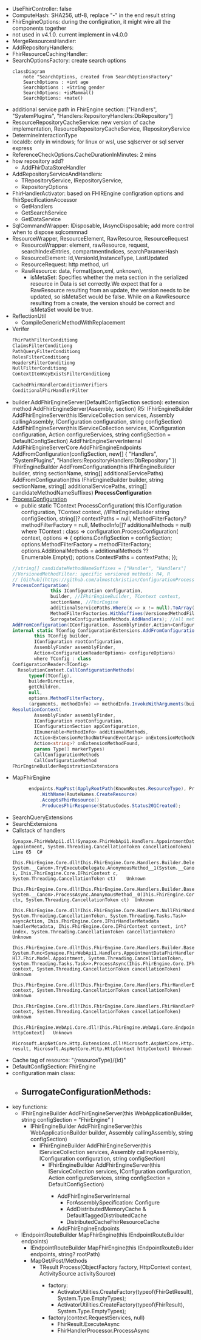- UseFhirController: false
- ComputeHash: SHA256, utf-8, replace "-" in the end result string
- FhirEngineOptions:  during the configiration, it might wire all the components together
- not used in v4.1.0. current implement in v4.0.0
- MergeResourcesHandler: 
- AddRepositoryHandlers:
- FhirResourceCachingHandler:
- SearchOptionsFactory:  create search options
  ```mermaid
  classDiagram
      note "SearchOptions, created from SearchOptionsFactory"
      SearchOptions : +int age
      SearchOptions : +String gender
      SearchOptions: +isMammal()
      SearchOptions: +mate()
  ```
- additional service path in FhirEngine section: ["Handlers", "SystemPlugins", "Handlers:RepositoryHandlers:DbRepository"]
- ResourceRepositoryCacheService: new version of cache implementation, ResourceRepositoryCacheService, IRepositoryService<TResource>
- DetermineInteractionType
- localdb: only in windows; for linux or wsl, use sqlserver or sql server express
- ReferenceCheckOptions.CacheDurationInMinutes: 2 mins
- how repository add?
  - AddFhirDataStoreHandler
- AddRepositoryServiceAndHandlers: 
  - TRepositoryService, IRepositoryService, 
  - RepositoryOptions
- FhirHandlerActivator: based on FHIREngine configration options and  fhirSpecificationAccessor
  - GetHandlers
  - GetSearchService
  - GetDataService
- SqlCommandWrapper: IDisposable, IAsyncDisposable; add more control when to dispose sqlcommnad
- ResourceWrapper, ResourceElement, RawResource, ResourceRequest
  - ResourceWrapper: element, rawResource, request, searchIndexEntries, compartmentIndices, searchParamerHash
  - ResourceElement: Id,VersionId,InstanceType, LastUpdated
  - ResourceRequest: http method, url
  - RawResource: data, Format(json,xml, unknown), 
    - isMetaSet: Specifies whether the meta section in the serialized resource in Data is set correctly.We expect that for a RawResource resulting from an update, the version needs to be updated, so isMetaSet would be false. While on a RawResource resulting from a create, the version should be correct and isMetaSet would be true.
- ReflectionUtil
  - CompileGenericMethodWithReplacement
- Verifer
  ```C#
  FhirPathFilterConditiong
  ClaimsFilterConditiong
  PathQueryFilterConditiong
  RolesFilterConditiong
  HeadersFilterConditiong
  NullFilterConditiong
  ContextItemKeyExistsFilterConditiong

  CachedFhirHandlerConditionVerifiers
  ConditionalFhirHandlerFilter
  ```
- builder.AddFhirEngineServer(DefaultConfigSection section): extension method
        AddFhirEngineServer(Assembly, section)
        R5: IFhirEngineBuilder AddFhirEngineServer(this IServiceCollection services, Assembly callingAssembly, IConfiguration configuration, string configSection)
            AddFhirEngineServer(this IServiceCollection services, IConfiguration configuration, Action<IFhirEngineBuilder> configureServices, string configSection = DefaultConfigSection)
                 AddFhirEngineServerInternal
                    AddFhirEngineServerCore
            AddFhirEngineEndpoints
            AddFromConfiguration(configSection, new[] { "Handlers", "SystemPlugins", "Handlers:RepositoryHandlers:DbRepository" })
              IFhirEngineBuilder AddFromConfiguration(this IFhirEngineBuilder builder, string sectionName, string[] additionalServicePaths)
                AddFromConfiguration(this IFhirEngineBuilder builder, string sectionName, string[] additionalServicePaths, string[] candidateMethodNameSuffixes)
                  **ProcessConfiguration**
- [ProcessConfiguration](https://github.com/almostchristian/ConfigurationProcessor.DependencyInjection/blob/dd470bd7a77168e7b7e3f2383ec041281816b41a/src/ConfigurationProcessor.Core/ConfigurationExtensions.cs#L32)
  -    public static TContext ProcessConfiguration<TContext>(
       this IConfiguration configuration,
       TContext context, //IFhirEngineBuilder
       string configSection,
       string[]? contextPaths = null,
       MethodFilterFactory? methodFilterFactory = null,
       MethodInfo[]? additionalMethods = null)
       where TContext : class
      => configuration.ProcessConfiguration(
          context,
          options =>
          {
             options.ConfigSection = configSection;
             options.MethodFilterFactory = methodFilterFactory;
             options.AdditionalMethods = additionalMethods ?? Enumerable.Empty<MethodInfo>();
             options.ContextPaths = contextPaths;
          });
  ```c#
  //string[] candidateMethodNameSuffixes = ["Handler", "Handlers"]
  //VersionedMethodFilter: specific versioned methods: R4, R
  // [Github](https://github.com/almostchristian/ConfigurationProcessor.DependencyInjection/blob/dd470bd7a77168e7b7e3f2383ec041281816b41a/src/ConfigurationProcessor.Core/ConfigurationExtensions.cs#L32)
  ProcessConfiguration(
                this IConfiguration configuration,
                builder, //IFhirEngineBuilder, TContext context,
                sectionName, //FhirEngine
                additionalServicePaths.Where(x => x != null).ToArray()!, //{ "Handlers", "SystemPlugins", "Handlers:RepositoryHandlers:DbRepository" }
                MethodFilterFactories.WithSuffixes(VersionedMethodFilter, candidateMethodNameSuffixes),
                SurrogateConfigurationMethods.AddHandlers); //all methods started with Add in SurrogateConfigurationMethods
  AddFromConfiguration(IConfiguration, AssemblyFinder,Action<ConfigurationReaderOptions> configureOptions)
  internal static TConfig ConfigurationExtensions.AddFromConfiguration<TConfig>(
          this TConfig builder,
          IConfiguration rootConfiguration,
          AssemblyFinder assemblyFinder,
          Action<ConfigurationReaderOptions> configureOptions)
          where TConfig : class
  ConfigurationReader<TConfig>
    ResolutionContext.CallConfigurationMethods(
        typeof(TConfig),
        builderDirective,
        getChildren,
        null,
        options.MethodFilterFactory,
        (arguments, methodInfo) => methodInfo.InvokeWithArguments(builder, arguments));
  ResolutionContext(
          AssemblyFinder assemblyFinder,
          IConfiguration rootConfiguration,
          IConfigurationSection appConfiguration,
          IEnumerable<MethodInfo> additionalMethods,
          Action<ExtensionMethodNotFoundEventArgs> onExtensionMethodNotFound,
          Action<string>? onExtensionMethodFound,
          params Type[] markerTypes)
          CallConfigurationMethods
          CallConfigurationMethod
  FhirEngineBuilderRegistrationExtensions         
  ```                  
- MapFhirEngine
  ```c#
        endpoints.MapPost(ApplyRootPath(KnownRoutes.ResourceType), ProcessWithBodyType)
            .WithName(RouteNames.CreateResource)
            .AcceptsFhirResource()
            .ProducesFhirResponse(StatusCodes.Status201Created);
    ```
- SearchQueryExtensions
- SearchExtensions
- Callstack of handlers
  ```
  Synapxe.FhirWebApi1.dll!Synapxe.FhirWebApi1.Handlers.AppointmentDataFhirHandler.ValidateNoAppointmentConflictAsync(Hl7.Fhir.Model.Appointment appointment, System.Threading.CancellationToken cancellationToken) Line 65	C#
      Ihis.FhirEngine.Core.dll!Ihis.FhirEngine.Core.Handlers.Builder.DelegateFhirHandler<System.__Canon, System.__Canon>.TryExecuteDelegate.AnonymousMethod__1(System.__Canon i, Ihis.FhirEngine.Core.IFhirContext c, System.Threading.CancellationToken ct)	Unknown
      Ihis.FhirEngine.Core.dll!Ihis.FhirEngine.Core.Handlers.Builder.BaseDelegateFhirHandler<System.__Canon, System.__Canon>.ProcessAsync.AnonymousMethod__0(Ihis.FhirEngine.Core.IFhirContext ctx, System.Threading.CancellationToken ct)	Unknown
      Ihis.FhirEngine.Core.dll!Ihis.FhirEngine.Core.Handlers.NullFhirHandlerInvoker.InvokeAsync(System.Func<Ihis.FhirEngine.Core.IFhirContext, System.Threading.CancellationToken, System.Threading.Tasks.Task> asyncAction, Ihis.FhirEngine.Core.IFhirHandlerMetadata handlerMetadata, Ihis.FhirEngine.Core.IFhirContext context, int? index, System.Threading.CancellationToken cancellationToken)	Unknown
      Ihis.FhirEngine.Core.dll!Ihis.FhirEngine.Core.Handlers.Builder.BaseDelegateFhirHandler<Synapxe.FhirWebApi1.Handlers.AppointmentDataFhirHandler, System.Func<Synapxe.FhirWebApi1.Handlers.AppointmentDataFhirHandler, Hl7.Fhir.Model.Appointment, System.Threading.CancellationToken, System.Threading.Tasks.Task>>.ProcessAsync(Ihis.FhirEngine.Core.IFhirContext context, System.Threading.CancellationToken cancellationToken)	Unknown
      Ihis.FhirEngine.Core.dll!Ihis.FhirEngine.Core.Handlers.FhirHandlerExceptionWrapper.ProcessAsync(Ihis.FhirEngine.Core.IFhirContext context, System.Threading.CancellationToken cancellationToken)	Unknown
      Ihis.FhirEngine.Core.dll!Ihis.FhirEngine.Core.Handlers.FhirHandlerProcessor.ProcessAsync(Ihis.FhirEngine.Core.IFhirContext context, System.Threading.CancellationToken cancellationToken)	Unknown
      Ihis.FhirEngine.WebApi.Core.dll!Ihis.FhirEngine.WebApi.Core.Endpoint.FhirBaseResult.ExecuteAsync(Microsoft.AspNetCore.Http.HttpContext httpContext)	Unknown
      Microsoft.AspNetCore.Http.Extensions.dll!Microsoft.AspNetCore.Http.RequestDelegateFactory.ExecuteResultWriteResponse(Microsoft.AspNetCore.Http.IResult result, Microsoft.AspNetCore.Http.HttpContext httpContext)	Unknown
  ```
- Cache tag of resource: "{resourceType}/{id}"
-  DefaultConfigSection: FhirEngine
- configuration main class: 
  - SurrogateConfigurationMethods: 
    - 
- key functions:
  - IFhirEngineBuilder AddFhirEngineServer(this WebApplicationBuilder, string configSection = "FhirEngine" )
    - IFhirEngineBuilder AddFhirEngineServer(this WebApplicationBuilder builder, Assembly callingAssembly, string configSection)
      - IFhirEngineBuilder AddFhirEngineServer(this IServiceCollection services, 
         Assembly callingAssembly, IConfiguration configuration, string configSection)
        - IFhirEngineBuilder AddFhirEngineServer(this IServiceCollection services, IConfiguration configuration, Action<IFhirEngineBuilder> configureServices, string configSection = DefaultConfigSection) 
          - AddFhirEngineServerInternal
              - ForAssemblySpecification: Configure<FhirEngineOptions>
              - AddDistributedMemoryCache & DefaultTaggedDistributedCache
              - DistributedCacheFhirResourceCache
          - AddFhirEngineEndpoints
  - IEndpointRouteBuilder MapFhirEngine(this IEndpointRouteBuilder endpoints)
    - IEndpointRouteBuilder MapFhirEngine(this IEndpointRouteBuilder endpoints, string? rootPath)
    - MapGet/Post/Methods
      - TResult Process<TResult>(ObjectFactory factory, HttpContext context, ActivitySource activitySource)
        - factory: 
          - ActivatorUtilities.CreateFactory(typeof(FhirGetResult), System.Type.EmptyTypes);
          - ActivatorUtilities.CreateFactory(typeof(FhirResult), System.Type.EmptyTypes);
        - factory(context.RequestServices, null) 
          - FhirResult.ExecuteAsync
          - FhirHandlerProcessor.ProcessAsync
